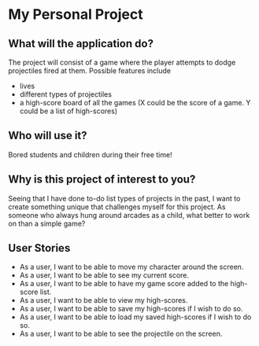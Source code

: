# My Personal Project

## What will the application do?
The project will consist of a game where the player attempts to 
dodge projectiles fired at them. Possible features include 
- lives
- different types of projectiles
- a high-score board of all the games
(X could be the score of a game. Y could be a list of high-scores) 
## Who will use it?
Bored students and children during their free time!
## Why is this project of interest to you?
Seeing that I have done to-do list types of projects in the past, 
I want to create something unique that challenges myself for this project. 
As someone who always hung around arcades as a child, what better to work
on than a simple game?
## User Stories
- As a user, I want to be able to move my character around the screen.
- As a user, I want to be able to see my current score.
- As a user, I want to be able to have my game score added to the high-score list.
- As a user, I want to be able to view my high-scores.
- As a user, I want to be able to save my high-scores if I wish to do so.
- As a user, I want to be able to load my saved high-scores if I wish to do so.
- As a user, I want to be able to see the projectile on the screen.